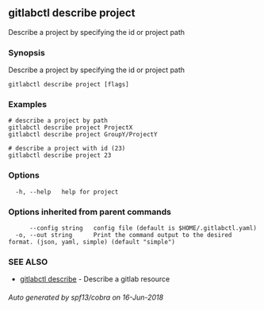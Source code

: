 ## gitlabctl describe project

Describe a project by specifying the id or project path

### Synopsis

Describe a project by specifying the id or project path

```
gitlabctl describe project [flags]
```

### Examples

```
# describe a project by path
gitlabctl describe project ProjectX
gitlabctl describe project GroupY/ProjectY

# describe a project with id (23)
gitlabctl describe project 23
```

### Options

```
  -h, --help   help for project
```

### Options inherited from parent commands

```
      --config string   config file (default is $HOME/.gitlabctl.yaml)
  -o, --out string      Print the command output to the desired format. (json, yaml, simple) (default "simple")
```

### SEE ALSO

* [gitlabctl describe](gitlabctl_describe.md)	 - Describe a gitlab resource

###### Auto generated by spf13/cobra on 16-Jun-2018
